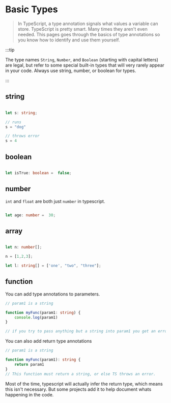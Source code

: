 # Basic Types

> In TypeScript, a type annotation signals what values a variable can store. TypeScript is pretty smart. Many times they aren't even needed. This pages goes through the basics of type annotations so you know how to identify and use them yourself.


:::tip 

The type names `String`, `Number`, and `Boolean` (starting with capital letters) are legal, but refer to some special built-in types that will very rarely appear in your code. Always use string, number, or boolean for types.

:::

## string

```ts

let s: string;

// runs
s = "dog"

// throws error
s = 4

```

## boolean

```ts

let isTrue: boolean =  false;

```

## number
`int` and `float` are both just `number` in typescript.

```ts

let age: number =  30;

```

## array

```ts

let n: number[];

n = [1,2,3];

let l: string[] = ['one', "two", "three"];

```

<!-- @TODO
## tuple


## object

## literal

## union 
-->

## function

You can add type annotations to parameters.

```ts
// param1 is a string

function myFunc(param1: string) {
    console.log(param1)
}

// if you try to pass anything but a string into param1 you get an error.
```

You can also add return type annotations

```ts
// param1 is a string

function myFunc(param1): string {
    return param1
}
// This function must return a string, or else TS throws an error. 
```

Most of the time, typescript will actually infer the return type, which means this isn't necessary. But some projects add it to help document whats happening in the code.

<!-- @TODO
## enum

## void

## undefined

## none

## Custom Types
 -->